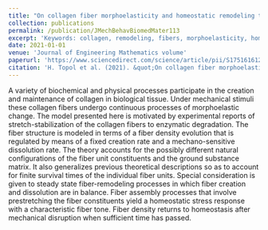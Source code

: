 ```yaml
---
title: "On collagen fiber morphoelasticity and homeostatic remodeling tone"
collection: publications
permalink: /publication/JMechBehavBiomedMater113
excerpt: 'Keywords: collagen, remodeling, fibers, morphoelasticity, homeostasis'
date: 2021-01-01
venue: 'Journal of Engineering Mathematics volume'
paperurl: 'https://www.sciencedirect.com/science/article/pii/S1751616120306974'
citation: 'H. Topol et al. (2021). &quot;On collagen fiber morphoelasticity and homeostatic remodeling tone.&quot; <i>J. Mech. Behav. Biomed. Mater.</i> 113: 104154.'
---
```

A variety of biochemical and physical processes participate in the creation and maintenance of collagen in biological tissue. Under mechanical stimuli these collagen fibers undergo continuous processes of morphoelastic change. The model presented here is motivated by experimental reports of stretch-stabilization of the collagen fibers to enzymatic degradation. The fiber structure is modeled in terms of a fiber density evolution that is regulated by means of a fixed creation rate and a mechano-sensitive dissolution rate. The theory accounts for the possibly different natural configurations of the fiber unit constituents and the ground substance matrix. It also generalizes previous theoretical descriptions so as to account for finite survival times of the individual fiber units. Special consideration is given to steady state fiber-remodeling processes in which fiber creation and dissolution are in balance. Fiber assembly processes that involve prestretching the fiber constituents yield a homeostatic stress response with a characteristic fiber tone. Fiber density returns to homeostasis after mechanical disruption when sufficient time has passed.
